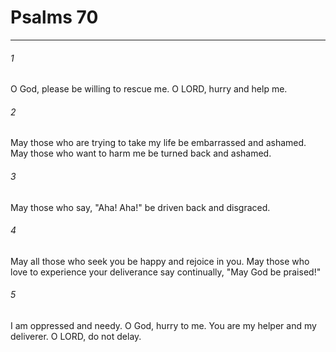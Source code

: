 # Psalms 70
***



###### 1 
O God, please be willing to rescue me. O LORD, hurry and help me. 

###### 2 
May those who are trying to take my life be embarrassed and ashamed. May those who want to harm me be turned back and ashamed. 

###### 3 
May those who say, "Aha! Aha!" be driven back and disgraced. 

###### 4 
May all those who seek you be happy and rejoice in you. May those who love to experience your deliverance say continually, "May God be praised!" 

###### 5 
I am oppressed and needy. O God, hurry to me. You are my helper and my deliverer. O LORD, do not delay.
